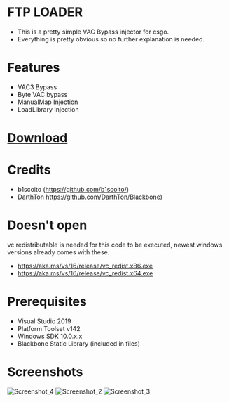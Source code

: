 # FTP LOADER
- This is a pretty simple VAC Bypass injector for csgo.
- Everything is pretty obvious so no further explanation is needed.

# Features
- VAC3 Bypass
- Byte VAC bypass
- ManualMap Injection
- LoadLibrary Injection
# 
# [Download](https://github.com/n0verify/ftp_loader/releases/tag/1.1/)

# Credits
- b1scoito (https://github.com/b1scoito/)
- DarthTon https://github.com/DarthTon/Blackbone)

# Doesn't open
vc redistributable is needed for this code to be executed, newest windows versions already comes with these.
- https://aka.ms/vs/16/release/vc_redist.x86.exe
- https://aka.ms/vs/16/release/vc_redist.x64.exe

# Prerequisites
- Visual Studio 2019
- Platform Toolset v142
- Windows SDK 10.0.x.x
- Blackbone Static Library (included in files)


# Screenshots
![Screenshot_4](https://user-images.githubusercontent.com/86177056/122670274-024ed900-d176-11eb-9c46-895e2946d52a.png)
![Screenshot_2](https://user-images.githubusercontent.com/86177056/122670275-04b13300-d176-11eb-8efc-4ae0c177e1a6.png)
![Screenshot_3](https://user-images.githubusercontent.com/86177056/122670277-07138d00-d176-11eb-9e68-7149f36a6876.png)

